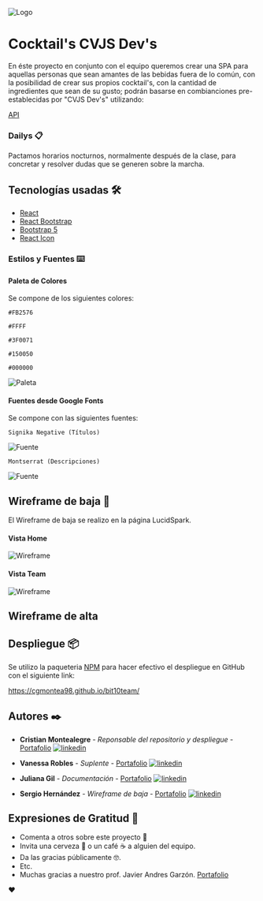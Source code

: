 ![Logo](./img/logoCVJS.png)

# Cocktail's CVJS Dev's

En éste proyecto en conjunto con el equipo queremos crear una SPA para aquellas personas que sean amantes
de las bebidas fuera de lo común, con la posibilidad de crear sus propios cocktail's, con la cantidad de
ingredientes que sean de su gusto; podrán basarse en combianciones pre-establecidas por "CVJS Dev's" utilizando:

[API](https://www.thecocktaildb.com/)

### Dailys 📋

Pactamos horarios nocturnos, normalmente después de la clase, para concretar y resolver dudas que se generen sobre la marcha.

## Tecnologías usadas 🛠️

- [React](https://es.reactjs.org/)
- [React Bootstrap](https://react-bootstrap.github.io/)
- [Bootstrap 5](https://getbootstrap.com/)
- [React Icon](https://react-icons.github.io/react-icons/icons?name=ai)

### Estilos y Fuentes ⌨️

#### Paleta de Colores
Se compone de los siguientes colores:

```
#FB2576
```

```
#FFFF
```

```
#3F0071
```

```
#150050
```

```
#000000
```

![Paleta](./img/image.png)

#### Fuentes desde Google Fonts

Se compone con las siguientes fuentes:

```
Signika Negative (Títulos)
```

![Fuente](./img/titulo.png)

```
Montserrat (Descripciones)
```

![Fuente](./img/descripcion.png)

## Wireframe de baja 🚀

El Wireframe de baja se realizo en la página LucidSpark.

#### Vista Home

![Wireframe](./img/wireframe%20de%20baja%201.PNG)

#### Vista Team

![Wireframe](./img/wireframe%20de%20baja%202.PNG)

## Wireframe de alta

## Despliegue 📦

Se utilizo la paqueteria [NPM](https://www.npmjs.com/package/gh-pages) para hacer efectivo el despliegue en GitHub con el siguiente link:

https://cgmontea98.github.io/bit10team/

## Autores ✒️

- **Cristian Montealegre** - _Reponsable del repositorio y despliegue_ - [Portafolio](https://cgmontea98.github.io/bit07me/) [![linkedin](https://img.shields.io/badge/linkedin-0A66C2?style=for-the-badge&logo=linkedin&logoColor=white)](https://www.linkedin.com/in/cgmontea98/)

- **Vanessa Robles** - _Suplente_ - [Portafolio](https://vanessamrb.github.io/bit07me/) [![linkedin](https://img.shields.io/badge/linkedin-0A66C2?style=for-the-badge&logo=linkedin&logoColor=white)](https://www.linkedin.com/in/vanessa-robles-silva/)

- **Juliana Gil** - _Documentación_ - [Portafolio](https://julianagil.github.io/bit07me/) [![linkedin](https://img.shields.io/badge/linkedin-0A66C2?style=for-the-badge&logo=linkedin&logoColor=white)](https://www.linkedin.com/in/julianagilcortes/)

- **Sergio Hernández** - _Wireframe de baja_ - [Portafolio](https://sergiohernan19.github.io/bit07me/) [![linkedin](https://img.shields.io/badge/linkedin-0A66C2?style=for-the-badge&logo=linkedin&logoColor=white)](https://www.linkedin.com/in/sergiohernandezbarrios19/)

## Expresiones de Gratitud 🎁

- Comenta a otros sobre este proyecto 📢
- Invita una cerveza 🍺 o un café ☕ a alguien del equipo.
- Da las gracias públicamente 🤓.
- Etc.
- Muchas gracias a nuestro prof. Javier Andres Garzón. [Portafolio](https://github.com/javierandresgp)

❤️
